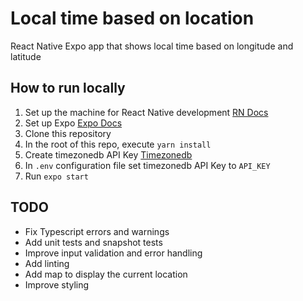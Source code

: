 # Local time based on location
React Native Expo app that shows local time based on longitude and latitude

## How to run locally
1. Set up the machine for React Native development [RN Docs](https://reactnative.dev/docs/environment-setup)
2. Set up Expo [Expo Docs](https://docs.expo.dev/get-started/installation/)
2. Clone this repository
3. In the root of this repo, execute `yarn install`
4. Create timezonedb API Key [Timezonedb](https://timezonedb.com/)
5. In `.env` configuration file set timezonedb API Key to `API_KEY`
6. Run `expo start`

## TODO
- Fix Typescript errors and warnings
- Add unit tests and snapshot tests
- Improve input validation and error handling
- Add linting
- Add map to display the current location
- Improve styling